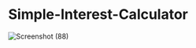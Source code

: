 # Simple-Interest-Calculator
![Screenshot (88)](https://user-images.githubusercontent.com/90509318/181475452-14d3f859-77ac-454d-b169-30261ab976ff.png)
